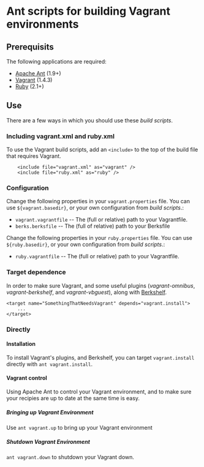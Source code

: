 Ant scripts for building Vagrant environments
=============================================================

Prerequisits
----------------
The following applications are required:

* [Apache Ant](https://ant.apache.org/) (1.9+)
* [Vagrant](http://www.vagrantup.com/) (1.4.3)
* [Ruby](https://www.ruby-lang.org/en/) (2.1+)

Use
-----
There are a few ways in which you should use these _build scripts_.

### Including vagrant.xml and ruby.xml
To use the Vagrant build scripts, add an `<include>` to the top of the build file that requires Vagrant.

		<include file="vagrant.xml" as="vagrant" />
		<include file="ruby.xml" as="ruby" />


### Configuration
Change the following properties in your `vagrant.properties` file. You can use `${vagrant.basedir}`, or your own  configuration from _build scripts_.:

* `vagrant.vagrantfile` -- The (full or relative) path to your Vagrantfile.
* `berks.berksfile` -- The (full of relative) path to your Berksfile

Change the following properties in your `ruby.properties` file. You can use `${ruby.basedir}`, or your own  configuration from _build scripts_.:

* `ruby.vagrantfile` -- The (full or relative) path to your Vagrantfile.

### Target dependence
In order to make sure Vagrant, and some useful plugins (_vagrant-omnibus_, _vagrant-berkshelf_, and _vagrant-vbguest_), along with [Berkshelf](http://berkshelf.com).

	<target name="SomethingThatNeedsVagrant" depends="vagrant.install">
		...
	</target>

### Directly
#### Installation
To install Vagrant's plugins, and Berkshelf, you can target `vagrant.install` directly with `ant vagrant.install`.

#### Vagrant control
Using Apache Ant to control your Vagrant environment, and to make sure your recipies are up to date at the same time is easy. 

##### Bringing up Vagrant Environment
Use `ant vagrant.up` to bring up your Vagrant environment

##### Shutdown Vagrant Environment
 `ant vagrant.down` to shutdown your Vagrant down.